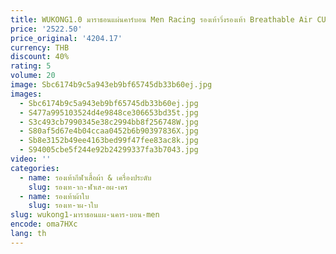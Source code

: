```yaml
---
title: WUKONG1.0 มาราธอนแผ่นคาร์บอน Men Racing รองเท้าวิ่งรองเท้า Breathable Air CUSHIONING รองเท้าผ้าใบกันลื่น 2434
price: '2522.50'
price_original: '4204.17'
currency: THB
discount: 40%
rating: 5
volume: 20
image: Sbc6174b9c5a943eb9bf65745db33b60ej.jpg
images:
  - Sbc6174b9c5a943eb9bf65745db33b60ej.jpg
  - S477a995103524d4e9848ce306653bd35t.jpg
  - S3c493cb7990345e38c2994bb8f256748W.jpg
  - S80af5d67e4b04ccaa0452b6b90397836X.jpg
  - Sb8e3152b49ee4163bed99f47fee83ac8k.jpg
  - S94005cbe5f244e92b24299337fa3b7043.jpg
video: ''
categories:
  - name: รองเท้ากีฬาเสื้อผ้า & เครื่องประดับ
    slug: รองเท-าก-ฬาเส-อผ-เคร
  - name: รองเท้าผ้าใบ
    slug: รองเท-าผ-าใบ
slug: wukong1-มาราธอนแผ-นคาร-บอน-men
encode: oma7HXc
lang: th
---
```

  